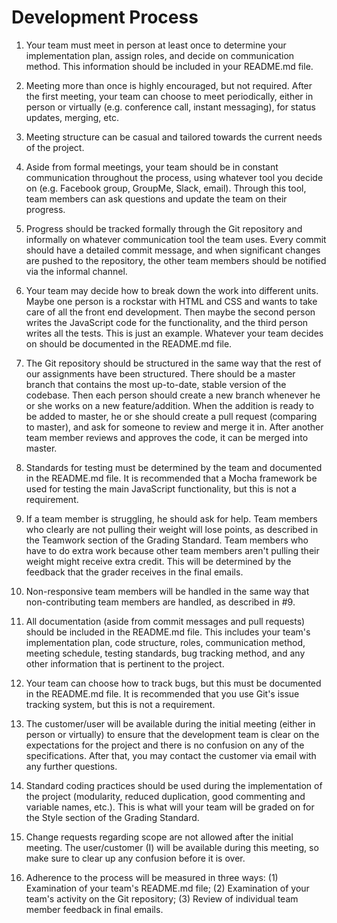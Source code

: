 # Development Process

1. Your team must meet in person at least once to determine your implementation plan, assign roles, and decide on communication method. This information should be included in your README.md file.

2. Meeting more than once is highly encouraged, but not required. After the first meeting, your team can choose to meet periodically, either in person or virtually (e.g. conference call, instant messaging), for status updates, merging, etc.

3. Meeting structure can be casual and tailored towards the current needs of the project.

4. Aside from formal meetings, your team should be in constant communication throughout the process, using whatever tool you decide on (e.g. Facebook group, GroupMe, Slack, email). Through this tool, team members can ask questions and update the team on their progress.

5. Progress should be tracked formally through the Git repository and informally on whatever communication tool the team uses. Every commit should have a detailed commit message, and when significant changes are pushed to the repository, the other team members should be notified via the informal channel.

6. Your team may decide how to break down the work into different units. Maybe one person is a rockstar with HTML and CSS and wants to take care of all the front end development. Then maybe the second person writes the JavaScript code for the functionality, and the third person writes all the tests. This is just an example. Whatever your team decides on should be documented in the README.md file.

7. The Git repository should be structured in the same way that the rest of our assignments have been structured. There should be a master branch that contains the most up-to-date, stable version of the codebase. Then each person should create a new branch whenever he or she works on a new feature/addition. When the addition is ready to be added to master, he or she should create a pull request (comparing to master), and ask for someone to review and merge it in. After another team member reviews and approves the code, it can be merged into master.

8. Standards for testing must be determined by the team and documented in the README.md file. It is recommended that a Mocha framework be used for testing the main JavaScript functionality, but this is not a requirement.

9. If a team member is struggling, he should ask for help. Team members who clearly are not pulling their weight will lose points, as described in the Teamwork section of the Grading Standard. Team members who have to do extra work because other team members aren't pulling their weight might receive extra credit. This will be determined by the feedback that the grader receives in the final emails.

10. Non-responsive team members will be handled in the same way that non-contributing team members are handled, as described in #9.

11. All documentation (aside from commit messages and pull requests) should be included in the README.md file. This includes your team's implementation plan, code structure, roles, communication method, meeting schedule, testing standards, bug tracking method, and any other information that is pertinent to the project.

12. Your team can choose how to track bugs, but this must be documented in the README.md file. It is recommended that you use Git's issue tracking system, but this is not a requirement.

13. The customer/user will be available during the initial meeting (either in person or virtually) to ensure that the development team is clear on the expectations for the project and there is no confusion on any of the specifications. After that, you may contact the customer via email with any further questions.

14. Standard coding practices should be used during the implementation of the project (modularity, reduced duplication, good commenting and variable names, etc.). This is what will your team will be graded on for the Style section of the Grading Standard.

15. Change requests regarding scope are not allowed after the initial meeting. The user/customer (I) will be available during this meeting, so make sure to clear up any confusion before it is over.

16. Adherence to the process will be measured in three ways: (1) Examination of your team's README.md file; (2) Examination of your team's activity on the Git repository; (3) Review of individual team member feedback in final emails.
